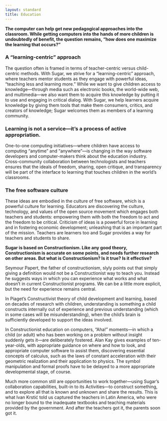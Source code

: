 ```yaml
---
layout: standard
title: Education
---
```

**The computer can help get new pedagogical approaches into the classroom. While getting computers into the hands of more children is undoubtedly of benefit, the question remains, “how does one maximize the learning that occurs?”**

### A “learning-centric” approach
The question often is framed in terms of teacher-centric versus child-centric methods. With Sugar, we strive for a “learning-centric” approach, where teachers mentor students as they engage with powerful ideas, “teaching less and learning more.” While we want to give children access to knowledge—through media such as electronic books, the world-wide web, and multimedia—we also want them to acquire this knowledge by putting it to use and engaging in critical dialog. With Sugar, we help learners acquire knowledge by giving them tools that make them consumers, critics, and creators of knowledge; Sugar welcomes them as members of a learning community.

### Learning is not a service—it’s a process of active appropriation.
One-to-one computing initiatives—where children have access to computing “anytime” and “anywhere”—is changing in the way software developers and computer-makers think about the education industry. Cross-community collaboration between technologists and teachers ensures that the ideals of freedom, sharing, open critique, and transparency will be part of the interface to learning that touches children in the world’s classrooms.

### The free software culture
These ideas are embodied in the culture of free software, which is a powerful culture for learning. Educators are discovering the culture, technology, and values of the open source movement which engages both teachers and students: empowering them with both the freedom to act and the freedom to be critical. Criticism of ideas is a powerful force in learning and in fostering economic development; unleashing that is an important part of the mission. Teachers are learners too and Sugar provides a way for teachers and students to share.

**Sugar is based on Constructionism. Like any good theory, Constructionism is accurate on some points, and needs further research on other areas. But what is Constructionism? Is it true? Is it effective?**

Seymour Papert, the father of constructionism, slyly points out that simply giving a definition would not be a Constructionist way to teach you. Instead he suggests ways in which you can experience what works and what doesn’t in current Constructionist programs. We can be a little more explicit, but the need for experience remains central.

In Piaget’s Constructivist theory of child development and learning, based on decades of research with children, understanding is something a child constructs internally out of experience and previous understanding (which in some cases will be misunderstanding), when the child’s brain is sufficiently developed to support the ideas involved.

In Constructionist education on computers, “Aha!” moments—in which a child (or adult) who has been working on a problem without insight suddenly gets it—are deliberately fostered. Alan Kay gives examples of ten-year-olds, with appropriate guidance on where and how to look, and appropriate computer software to assist them, discovering essential concepts of calculus, such as the laws of constant acceleration with their geometric realization and their application to physics. The symbol manipulation and formal proofs have to be delayed to a more appropriate developmental stage, of course.

Much more common still are opportunities to work together—using Sugar’s collaboration capabilities, built-in to its Activities—to construct something, and to explore all that is known and unknown and share the results. This is what Ivan Krstić told us captured the teachers in Latin America, who were no longer bound to the inadequate textbooks and teaching materials provided by the government. And after the teachers got it, the parents soon got it.
